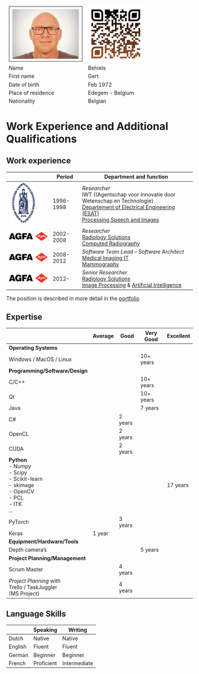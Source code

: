 <table class="tg">
<thead>
  <tr>
    <td class="tg-73oq"><a href="https://gearlux.github.io/"><img src="images/Profile.png" width="200" height="150"></a></td>
    <td class="tg-73oq"><a href="https://gearlux.github.io/">
                        <img src="images/qr-code.png" width="150" height="150"></a></td>
  </tr>
  <tr>
    <td class="tg-73oq">Name</td>
    <td class="tg-73oq">Behiels</td>
  </tr>
  <tr>
    <td class="tg-73oq">First name</td>
    <td class="tg-73oq">Gert</td>
  </tr>
  <tr>
    <td class="tg-73oq">Date of birth</td>
    <td class="tg-73oq">Feb 1972</td>
  </tr>
  <tr>
    <td class="tg-73oq">Place of residence</td>
    <td class="tg-73oq">Edegem - Belgium</td>
  </tr>
  <tr>
    <td class="tg-73oq">Nationality</td>
    <td class="tg-73oq">Belgian</td>
  </tr>
</thead>
</table>

# Work Experience and Additional Qualifications

## Work experience
	
|   | Period | Department and function |
| --- | --- | --- |
|[<img src="images/kuleuven.png">](https://www.kuleuven.be/kuleuven/) | 1996-1998 | *Researcher* <br> IWT ((Agentschap voor Innovatie door Wetenschap en Technologie) <br> [Departement of Electrical Engineering (ESAT)](https://www.esat.kuleuven.be/) <br> [Processing Speech and Images](https://www.esat.kuleuven.be/psi) |
|[<img src="images/agfa.png">](https://www.agfa.com/corporate/) | 	2002-2008	| *Researcher* <br> [Radiology Solutions](https://medimg.agfa.com/main/) <br> [Computed Radiography](https://medimg.agfa.com/main/computed-radiography/) |
|[<img src="images/agfa.png">](https://www.agfa.com/corporate/) |	2008-2012 | *Software Team Lead – Software Architect* <br> [Medical Imaging IT](https://global.agfahealthcare.com/) <br> [Mammography](https://global.agfahealthcare.com/breast-imaging/) |
|[<img src="images/agfa.png">](https://www.agfa.com/corporate/) | 	2012-	| *Senior Researcher* <br> [Radiology Solutions](https://medimg.agfa.com/main/) <br> [Image Processing](https://medimg.agfa.com/main/musica/) & [Artificial Intelligence](https://medimg.agfa.com/main/musica/) |

The position is described in more detail in the [portfolio](Portfolio.md)

## Expertise

| |Average	| Good	| Very Good	| Excellent |
| --- | --- | --- | --- | --- |
| **Operating Systems** | | | | |				
| Windows / MacOS / Linux| | | 10+ years | |
| **Programming/Software/Design** | | | | |	
| C/C++ | | | 10+ years	| |
| Qt | | | 10+ years	| |
| Java | | | 7 years | |
| C# | | 2 years | | |
| OpenCL| | 2 years | | |
| CUDA | | 2 years | | |
| **Python** <br> - Numpy <br> - Scipy <br> - Scikit-learn <br> - skimage <br> - OpenCV <br> - PCL <br> - ITK <br> ...| | | | 17 years |
| PyTorch | | 3 years | | |
| Keras	| 1 year | | | |
| **Equipment/Hardware/Tools** | | | | |	
| Depth camera’s | | | 5 years	| |
| **Project Planning/Management** | | | | |	
| Scrum Master | | 4 years | | |
| *Project Planning* with <br> Trello / TaskJuggler <br> (MS Project) | | 4 years | | |

## Language Skills

| | Speaking | Writing |
| --- | --- | --- |
| Dutch | Native | Native |
| English | Fluent | Fluent |
| German | Beginner |Beginner |
| French | Proficient | Intermediate |

